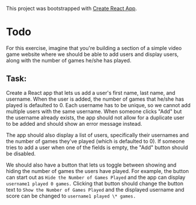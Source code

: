 This project was bootstrapped with [Create React App](https://github.com/facebook/create-react-app).

# Todo

For this exercise, imagine that you're building a section of a simple video game
website where we should be able to add users and display users, along with the
number of games he/she has played.

## **Task**:
Create a React app that lets us add a user's first name, last name, and
username. When the user is added, the number of games that he/she has played is
defaulted to 0. Each username has to be unique, so we cannot add multiple users
with the same username. When someone clicks "Add" but the username already
exists, the app should not allow for a duplicate user to be added and should
show an error message instead.

The app should also display a list of users, specifically their usernames
and the number of games they've played (which is defaulted to 0).
If someone
tries to add a user when one of the fields is empty, the "Add" button should
be disabled.

We should also have a button that lets us toggle between showing and hiding
the number of games the users have played.
For example, the button can start out as
```Hide the Number of Games Played``` and the app can display
```username1 played 0 games.``` Clicking that button should change the button text to
```Show the Number of Games Played```
and the displayed username and score can be
changed to
```username1 played \* games.```